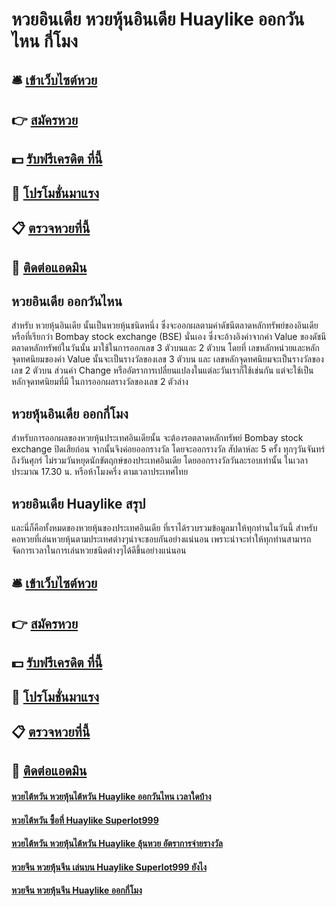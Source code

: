 # หวยอินเดีย หวยหุ้นอินเดีย Huaylike ออกวันไหน กี่โมง

## 🛎 [เข้าเว็บไซต์หวย](https://bit.ly/3LpKx8H)
## 👉 [สมัครหวย](https://bit.ly/3LpKx8H)
## 💵 [รับฟรีเครดิต ที่นี้](https://bit.ly/3RV6dfA)
## 👑 [โปรโมชั่นมาแรง](https://bit.ly/3RV6dfA)
## 📋 [ตรวจหวยที่นี้](https://bit.ly/3RV6dfA)
## 📱 [ติดต่อแอดมิน](https://bit.ly/3RV6dfA)

## หวยอินเดีย ออกวันไหน
สำหรับ หวยหุ้นอินเดีย นั้นเป็นหวยหุ้นชนิดหนึ่ง ซึ่งจะออกผลตามค่าดัชนีตลาดหลักทรัพย์ของอินเดีย หรือที่เรียกว่า Bombay stock exchange (BSE) นั่นเอง ซึ่งจะอ้างอิงค่าจากค่า Value ของดัชนีตลาดหลักทรัพย์ในวันนั้น มาใช้ในการออกเลข 3 ตัวบนและ 2 ตัวบน โดยที่ เลขหลักหน่วยและหลักจุดทศนิยมของค่า Value นั้นจะเป็นรางวัลของเลข 3 ตัวบน และ เลขหลักจุดทศนิยมจะเป็นรางวัลของเลข 2 ตัวบน ส่วนค่า Change หรืออัตราการเปลี่ยนแปลงในแต่ละวันเราก็ใช้เช่นกัน แต่จะใช้เป็น หลักจุดทศนิยมที่มี ในการออกผลรางวัลของเลข 2 ตัวล่าง

## หวยหุ้นอินเดีย ออกกี่โมง
สำหรับการออกผลของหวยหุ้นประเทศอินเดียนั้น จะต้องรอตลาดหลักทรัพย์ Bombay stock exchange ปิดเสียก่อน จากนั้นจึงค่อยออกรางวัล โดยจะออกรางวัล สัปดาห์ละ 5 ครั้ง ทุกๆวันจันทร์ถึงวันศุกร์ ไม่รวมวันหยุดนักขัตฤกษ์ของประเทศอินเดีย โดยออกรางวัลวันละรอบเท่านั้น ในเวลาประมาณ 17.30 น. หรือห้าโมงครึ่ง ตามเวลาประเทศไทย

## หวยอินเดีย Huaylike สรุป
และนี่ก็คือทั้งหมดของหวยหุ้นของประเทศอินเดีย ที่เราได้รวบรวมข้อมูลมาให้ทุกท่านในวันนี้ สำหรับคอหวยที่เล่นหวยหุ้นตามประเทศต่างๆน่าจะชอบกันอย่างแน่นอน เพราะน่าจะทำให้ทุกท่านสามารถจัดการเวลาในการเล่นหวยชนิดต่างๆได้ดีขึ้นอย่างแน่นอน

## 🛎 [เข้าเว็บไซต์หวย](https://bit.ly/3LpKx8H)
## 👉 [สมัครหวย](https://bit.ly/3LpKx8H)
## 💵 [รับฟรีเครดิต ที่นี้](https://bit.ly/3RV6dfA)
## 👑 [โปรโมชั่นมาแรง](https://bit.ly/3RV6dfA)
## 📋 [ตรวจหวยที่นี้](https://bit.ly/3RV6dfA)
## 📱 [ติดต่อแอดมิน](https://bit.ly/3RV6dfA)

#### [หวยไต้หวัน หวยหุ้นไต้หวัน Huaylike ออกวันไหน เวลาใดบ้าง](https://atom.io/themes/หวยไต้หวัน%20หวยหุ้นไต้หวัน%20Huaylike%20ออกวันไหน%20เวลาใดบ้าง)
#### [หวยไต้หวัน ซื้อที่ Huaylike Superlot999](https://atom.io/themes/หวยไต้หวัน%20ซื้อที่%20Huaylike%20Superlot999)
#### [หวยไต้หวัน หวยหุ้นไต้หวัน Huaylike ลุ้นหวย อัตราการจ่ายรางวัล](https://atom.io/themes/หวยไต้หวัน%20หวยหุ้นไต้หวัน%20Huaylike%20ลุ้นหวย%20อัตราการจ่ายรางวัล)
#### [หวยจีน หวยหุ้นจีน เล่นบน Huaylike Superlot999 ยังไง](https://atom.io/themes/หวยจีน%20หวยหุ้นจีน%20เล่นบน%20Huaylike%20Superlot999%20ยังไง)
#### [หวยจีน หวยหุ้นจีน Huaylike ออกกี่โมง](https://atom.io/themes/หวยจีน%20หวยหุ้นจีน%20Huaylike%20ออกกี่โมง)